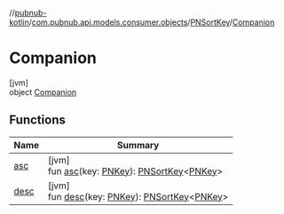 //[pubnub-kotlin](../../../../index.md)/[com.pubnub.api.models.consumer.objects](../../index.md)/[PNSortKey](../index.md)/[Companion](index.md)

# Companion

[jvm]\
object [Companion](index.md)

## Functions

| Name | Summary |
|---|---|
| [asc](asc.md) | [jvm]<br>fun [asc](asc.md)(key: [PNKey](../../-p-n-key/index.md)): [PNSortKey](../index.md)&lt;[PNKey](../../-p-n-key/index.md)&gt; |
| [desc](desc.md) | [jvm]<br>fun [desc](desc.md)(key: [PNKey](../../-p-n-key/index.md)): [PNSortKey](../index.md)&lt;[PNKey](../../-p-n-key/index.md)&gt; |
